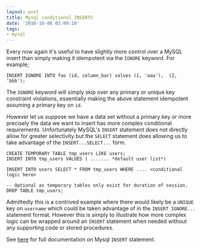 ```yaml
---
layout: post
title: Mysql conditional INSERTS
date: '2016-10-06 02:09:10'
tags:
- mysql
---
```


Every now again it's useful to have slightly more control over a MySQL insert than simply making it idempotent via the `IGNORE` keyword.  For example;
```language-sql
INSERT IGNORE INTO foo (id, column_bar) values (1, 'aaa'),  (2, 'bbb');
```
The `IGNORE` keyword will simply skip over any primary or unique key constraint violations, essentially making the above statement idempotent assuming a primary key on `id`.

However let us suppose we have a data set without a primary key or more precisely the data we want to insert has more complex conditional requirements.   Unfortunately MySQL's `INSERT` statement does not directly allow for greater selectivity but the `SELECT` statement does allowing us to take advantage of the `INSERT...SELECT...` form.

```language-sql
CREATE TEMPORARY TABLE tmp_users LIKE users;
INSERT INTO tmp_users VALUES ( ....... *default user list*)

INSERT INTO users SELECT * FROM tmp_users WHERE .... <conditional logic here>

-- Optional as temporary tables only exist for duration of session.
DROP TABLE tmp_users;  
```

Admittedly this is a contrived example where there would likely be a `UNIQUE` key on `username` which could be taken advantage of in the `INSERT IGNORE...` statement format.  However this is simply to illustrate how more complex logic can be wrapped around an `INSERT` statement when needed without any supporting code or stored procedures.

See [here](https://dev.mysql.com/doc/refman/5.7/en/insert.html) for full documentation on Mysql `INSERT` statement.